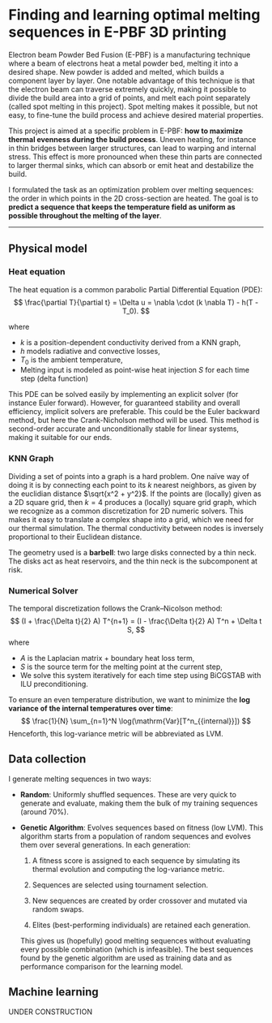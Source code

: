 # Finding and learning optimal melting sequences in E-PBF 3D printing

Electron beam Powder Bed Fusion (E-PBF) is a manufacturing technique where a beam of electrons heat a metal powder bed, melting it into a desired shape. New powder is added and melted, which builds a component layer by layer. One notable advantage of this technique is that the electron beam can traverse extremely quickly, making it possible to divide the build area into a grid of points, and melt each point separately (called spot melting in this project). Spot melting makes it possible, but not easy, to fine-tune the build process and achieve desired material properties. 

This project is aimed at a specific problem in E-PBF: **how to maximize thermal evenness during the build process**. Uneven heating, for instance in thin bridges between larger structures, can lead to warping and internal stress. This effect is more pronounced when these thin parts are connected to larger thermal sinks, which can absorb or emit heat and destabilize the build.

I formulated the task as an optimization problem over melting sequences: the order in which points in the 2D cross-section are heated. The goal is to **predict a sequence that keeps the temperature field as uniform as possible throughout the melting of the layer**.

---

## Physical model
### Heat equation
The heat equation is a common parabolic Partial Differential Equation (PDE):
$$
\frac{\partial T}{\partial t} = \Delta u = \nabla \cdot (k \nabla T) - h(T - T_0).
$$

where
- $k$ is a position-dependent conductivity derived from a KNN graph,
- $h$ models radiative and convective losses,
- $T_0$ is the ambient temperature,
- Melting input is modeled as point-wise heat injection $S$ for each time step (delta function)

This PDE can be solved easily by implementing an explicit solver (for instance Euler forward). However, for guaranteed stability and overall efficiency, implicit solvers are preferable. This could be the Euler backward method, but here the Crank-Nicholson method will be used. This method is second-order accurate and unconditionally stable for linear systems, making it suitable for our ends.

### KNN Graph
Dividing a set of points into a graph is a hard problem. One naïve way of doing it is by connecting each point to its $k$ nearest neighbors, as given by the euclidian distance $\sqrt{x^2 + y^2}$. If the points are (locally) given as a 2D square grid, then $k = 4$ produces a (locally) square grid graph, which we recognize as a common discretization for 2D numeric solvers. This makes it easy to translate a complex shape into a grid, which we need for our thermal simulation. The thermal conductivity between nodes is inversely proportional to their Euclidean distance.

The geometry used is a **barbell**: two large disks connected by a thin neck. The disks act as heat reservoirs, and the thin neck is the subcomponent at risk.

### Numerical Solver
The temporal discretization follows the Crank–Nicolson method:
$$
(I + \frac{\Delta t}{2} A) T^{n+1} = (I - \frac{\Delta t}{2} A) T^n + \Delta t S,
$$
where
- $A$ is the Laplacian matrix + boundary heat loss term,
- $S$ is the source term for the melting point at the current step,
- We solve this system iteratively for each time step using BiCGSTAB with ILU preconditioning.

To ensure an even temperature distribution, we want to minimize the **log variance of the internal temperatures over time**:
$$
\frac{1}{N} \sum_{n=1}^N \log(\mathrm{Var}[T^n_{{internal}}])
$$
Henceforth, this log-variance metric will be abbreviated as LVM.


## Data collection

I generate melting sequences in two ways:
- **Random**: Uniformly shuffled sequences. These are very quick to generate and evaluate, making them the bulk of my training sequences (around 70%).
- **Genetic Algorithm**: Evolves sequences based on fitness (low LVM). This algorithm starts from a population of random sequences and evolves them over several generations. In each generation:

    1. A fitness score is assigned to each sequence by simulating its thermal evolution and computing the log-variance metric.

    2. Sequences are selected using tournament selection.

    3. New sequences are created by order crossover and mutated via random swaps.

    4. Elites (best-performing individuals) are retained each generation.

    This gives us (hopefully) good melting sequences without evaluating every possible combination (which is infeasible). The best sequences found by the genetic algorithm are used as training data and as performance comparison for the learning model.

## Machine learning
UNDER CONSTRUCTION